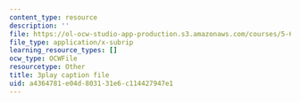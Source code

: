 ```yaml
---
content_type: resource
description: ''
file: https://ol-ocw-studio-app-production.s3.amazonaws.com/courses/5-61-physical-chemistry-fall-2017/a4364781e04d803131e6c114427947e1_6dJnvu3-LeU.srt
file_type: application/x-subrip
learning_resource_types: []
ocw_type: OCWFile
resourcetype: Other
title: 3play caption file
uid: a4364781-e04d-8031-31e6-c114427947e1
---
```

